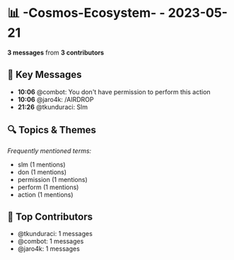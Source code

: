 # 📊 -Cosmos-Ecosystem- - 2023-05-21
**3 messages** from **3 contributors**

## 💬 Key Messages
- **10:06** @combot: You don't have permission to perform this action
- **10:06** @jaro4k: /AIRDROP
- **21:26** @tkunduraci: Slm

## 🔍 Topics & Themes
*Frequently mentioned terms:*
- slm (1 mentions)
- don (1 mentions)
- permission (1 mentions)
- perform (1 mentions)
- action (1 mentions)

## 👥 Top Contributors
- @tkunduraci: 1 messages
- @combot: 1 messages
- @jaro4k: 1 messages
